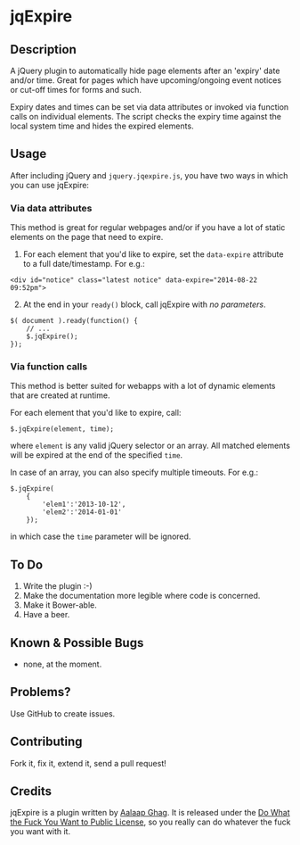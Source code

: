 jqExpire
============

## Description
A jQuery plugin to automatically hide page elements after an 'expiry' date and/or time. Great for pages which have upcoming/ongoing event notices or cut-off times for forms and such.

Expiry dates and times can be set via data attributes or invoked via function calls on individual elements. The script checks the expiry time against the local system time and hides the expired elements.

## Usage
After including jQuery and `jquery.jqexpire.js`, you have two ways in which you can use jqExpire:

### Via data attributes
This method is great for regular webpages and/or if you have a lot of static elements on the page that need to expire.

1. For each element that you'd like to expire, set the `data-expire` attribute to a full date/timestamp. For e.g.:

```
<div id="notice" class="latest notice" data-expire="2014-08-22 09:52pm">
```

2. At the end in your `ready()` block, call jqExpire with *no parameters*.

```
$( document ).ready(function() {
    // ...
    $.jqExpire();
});
``` 

### Via function calls
This method is better suited for webapps with a lot of dynamic elements that are created at runtime.

For each element that you'd like to expire, call:

```
$.jqExpire(element, time);
```

where `element` is any valid jQuery selector or an array. All matched elements will be expired at the end of the specified `time`.

In case of an array, you can also specify multiple timeouts. For e.g.:

```
$.jqExpire(
    {
        'elem1':'2013-10-12',
        'elem2':'2014-01-01'
    });
```

in which case the `time` parameter will be ignored.

## To Do

1. Write the plugin :-)
2. Make the documentation more legible where code is concerned.
3. Make it Bower-able.
4. Have a beer.

## Known & Possible Bugs
- none, at the moment.

## Problems?
Use GitHub to create issues.

## Contributing
Fork it, fix it, extend it, send a pull request!

## Credits
jqExpire is a plugin written by [Aalaap Ghag](http://aalaap.com). It is released under the [Do What the Fuck You Want to Public License](http://www.wtfpl.net/about/), so you really can do whatever the fuck you want with it.